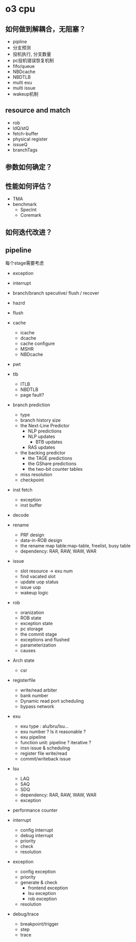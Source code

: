# o3 cpu   

## 如何做到解耦合，无阻塞？  
  * pipline   
  * 分支预测   
  * 投机执行, 分支数量       
  * pc投机错误恢复机制   
  * fifo/queue   
  * NBDcache   
  * NBDTLB   
  * multi exu     
  * multi issue   
  * wakeup机制   


## resource and match
  - rob
  - ldQ/stQ
  - fetch-buffer
  - physical register
  - issueQ
  - branchTags


## 参数如何确定？   

## 性能如何评估？   

- TMA
- benchmark
  * SpecInt
  * Coremark

## 如何迭代改进？    

## pipeline

每个stage需要考虑
   - exception
   - interrupt
   - branch/branch specutive/ flush / recover
   - hazrd
   - flush

- cache   
  * icache   
  * dcache    
  * cache configure   
  * MSHR   
  * NBDcache   
- pwt  
- tlb    
  * ITLB   
  * NBDTLB    
  * page fault?    
- branch prediction    
  * type  
  * branch history size   
  * the Next-Line Predictor   
     * NLP predictions   
     * NLP updates     
        * BTB updates    
	* RAS updates     
  * the backing predictor     
    * the TAGE predictions    
    * the GShare predictions    
    * the two-bit counter tables   
  * miss resolution    
  * checkpoint    
- inst fetch    
  * exception   
  * inst buffer   
- decode   
- rename   
  * PRF design    
  * data-in-ROB design   
  * the rename map table:map-table, freelist, busy table    
  * dependency: RAR, RAW, WAW, WAR   
- issue   
  * slot resource    -> exu num
  * find vacated slot    
  * update uop status    
  * issue uop    
  * wakeup logic    
- rob   
  * oranization     
  * ROB state   
  * exception state   
  * pc storage   
  * the commit stage   
  * exceptions and flushed    
  * parameterization   
  * causes   
- Arch state     
  * csr  
- registerfile   
  * write/read arbiter   
  * bank number   
  * Dynamic read port scheduling    
  * bypass network   
- exu   
  * exu type : alu/bru/lsu...      
  * exu number ? Is it reasonable ?    
  * exu pipeline    
  * function unit: pipeline ? iterative ?   
  * insn issue & scheduling    
  * register file write/read   
  * commit/writeback issue   
- lsu   
  * LAQ   
  * SAQ   
  * SDQ   
  * dependency: RAR, RAW, WAW, WAR   
  * exception   
- performance counter   
- interrupt    
  * config interrupt    
  * debug interrupt   
  * priority   
  * check  
  * resolution    
- exception    
  * config exception   
  * priority   
  * generate & check
     * frontend exception   
     * lsu exception   
     * rob exception   
  * resolution    
- debug/trace   
  * breakpoint/trigger      
  * step   
  * trace   


